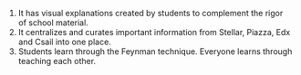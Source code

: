 1) It has visual explanations created by students to complement the rigor of school material. 
2) It centralizes and curates important information from Stellar, Piazza, Edx and Csail into one place.
3) Students learn through the Feynman technique. Everyone learns through teaching each other.
